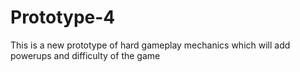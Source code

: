 # Prototype-4
This is a new prototype of hard gameplay mechanics which will add powerups and difficulty of the game
